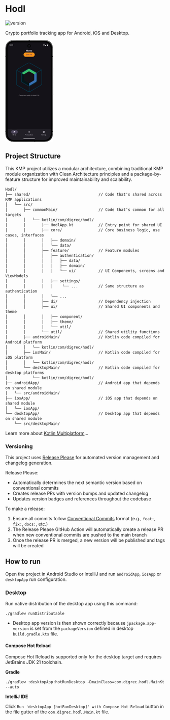 # Hodl

![version](https://img.shields.io/static/v1?label=version&message=1.0.0&color=blue) <!-- x-release-please-version -->

Crypto portfolio tracking app for Android, iOS and Desktop.

<img src="HodlApp.png" alt="Hodl App Screenshot" width="30%" />

## Project Structure

This KMP project utilizes a modular architecture, combining traditional KMP module organization with
Clean Architecture principles and a package-by-feature structure for improved maintainability and scalability.

```
Hodl/
├── shared/                              // Code that's shared across KMP applications
│   └── src/
│       ├── commonMain/                  // Code that’s common for all targets
│       │   └── kotlin/com/digrec/hodl/
│       │       ├── HodlApp.kt           // Entry point for shared UI
│       │       ├── core/                // Core business logic, use cases, interfaces
│       │       │   ├── domain/
│       │       │   └── data/
│       │       ├── feature/             // Feature modules
│       │       │   ├── authentication/
│       │       │   │   ├── data/
│       │       │   │   ├── domain/
│       │       │   │   └── ui/          // UI Components, screens and ViewModels
│       │       │   ├── settings/
│       │       │   │    └── ...         // Same structure as authentication
│       │       │   └── ...
│       │       ├── di/                  // Dependency injection
│       │       ├── ui/                  // Shared UI components and theme
│       │       │   ├── component/
│       │       │   ├── theme/
│       │       │   └── util/
│       │       └── util/                // Shared utility functions
│       ├── androidMain/                 // Kotlin code compiled for Android platform
│       │   └── kotlin/com/digrec/hodl/
│       ├── iosMain/                     // Kotlin code compiled for iOS platform
│       │   └── kotlin/com/digrec/hodl/
│       └── desktopMain/                 // Kotlin code compiled for desktop platforms
│           └── kotlin/com/digrec/hodl/
├── androidApp/                          // Android app that depends on shared module
│   └── src/androidMain/
├── iosApp/                              // iOS app that depends on shared module
│   └── iosApp/
└── desktopApp/                          // Desktop app that depends on shared module
    └── src/desktopMain/
```

Learn more about [Kotlin Multiplatform](https://www.jetbrains.com/help/kotlin-multiplatform-dev/get-started.html)…

### Versioning

This project uses [Release Please](https://github.com/googleapis/release-please) for automated 
version management and changelog generation. 

Release Please:

- Automatically determines the next semantic version based on conventional commits
- Creates release PRs with version bumps and updated changelog
- Updates version badges and references throughout the codebase

To make a release:
1. Ensure all commits follow [Conventional Commits](https://www.conventionalcommits.org/) format 
(e.g., `feat:`, `fix:`, `docs:`, etc.)
2. The Release Please GitHub Action will automatically create a release PR when new conventional 
commits are pushed to the main branch
3. Once the release PR is merged, a new version will be published and tags will be created

## How to run

Open the project in Android Studio or IntelliJ and run `androidApp`, `iosApp` or `desktopApp` run configuration.

### Desktop

Run native distribution of the desktop app using this command:

```shell
./gradlew runDistributable
```

- Desktop app version is then shown correctly because `jpackage.app-version` is set from
  the `packageVersion` defined in desktop `build.gradle.kts` file.

#### Compose Hot Reload

Compose Hot Reload is supported only for the desktop target and requires JetBrains JDK 21 toolchain.

**Gradle**

```shell
./gradlew :desktopApp:hotRunDesktop -DmainClass=com.digrec.hodl.MainKt --auto
```

**IntelliJ IDE**

Click `Run 'desktopApp [hotRunDesktop]' with Compose Hot Reload` button in the file gutter of the
`com.digrec.hodl.Main.kt` file. 
